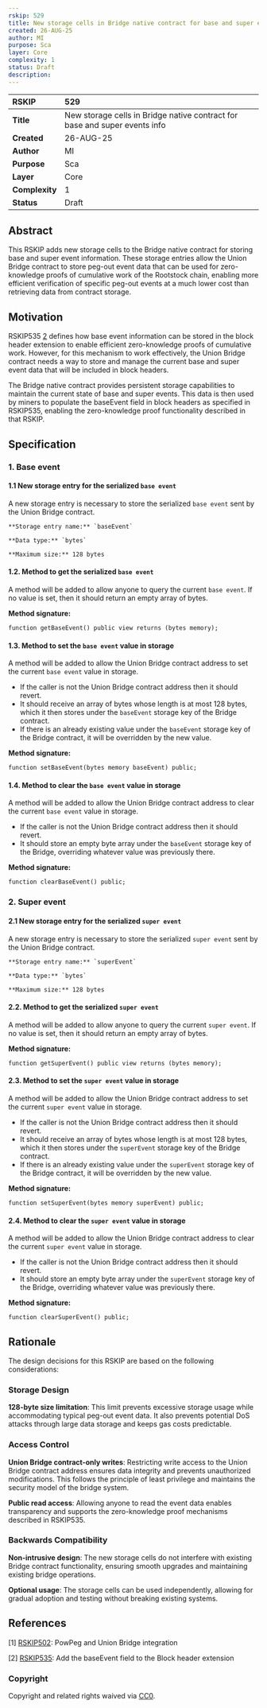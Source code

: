 ```yaml
---
rskip: 529
title: New storage cells in Bridge native contract for base and super events info
created: 26-AUG-25
author: MI
purpose: Sca
layer: Core
complexity: 1
status: Draft
description: 
---
```


|RSKIP          |529           |
| :------------ |:-------------|
|**Title**      |New storage cells in Bridge native contract for base and super events info |
|**Created**    |26-AUG-25 |
|**Author**     |MI |
|**Purpose**    |Sca |
|**Layer**      |Core |
|**Complexity** |1 |
|**Status**     |Draft |

## Abstract

This RSKIP adds new storage cells to the Bridge native contract for storing base and super event information. These storage entries allow the Union Bridge contract to store peg-out event data that can be used for zero-knowledge proofs of cumulative work of the Rootstock chain, enabling more efficient verification of specific peg-out events at a much lower cost than retrieving data from contract storage.

## Motivation

RSKIP535 [2](#references) defines how base event information can be stored in the block header extension to enable efficient zero-knowledge proofs of cumulative work. However, for this mechanism to work effectively, the Union Bridge contract needs a way to store and manage the current base and super event data that will be included in block headers.

The Bridge native contract provides persistent storage capabilities to maintain the current state of base and super events. This data is then used by miners to populate the baseEvent field in block headers as specified in RSKIP535, enabling the zero-knowledge proof functionality described in that RSKIP.

## Specification

### 1. Base event

#### 1.1 New storage entry for the serialized `base event`

A new storage entry is necessary to store the serialized `base event` sent by the Union Bridge contract.

```
**Storage entry name:** `baseEvent`

**Data type:** `bytes`

**Maximum size:** 128 bytes
```

#### 1.2. Method to get the serialized `base event`

A method will be added to allow anyone to query the current `base event`. If no value is set, then it should return an empty array of bytes.

**Method signature:**

```
function getBaseEvent() public view returns (bytes memory);
```

#### 1.3. Method to set the `base event` value in storage

A method will be added to allow the Union Bridge contract address to set the current `base event` value in storage. 

- If the caller is not the Union Bridge contract address then it should revert.
- It should receive an array of bytes whose length is at most 128 bytes, which it then stores under the `baseEvent` storage key of the Bridge contract. 
- If there is an already existing value under the `baseEvent` storage key of the Bridge contract, it will be overridden by the new value.

**Method signature:**

```
function setBaseEvent(bytes memory baseEvent) public;
```

#### 1.4. Method to clear the `base event` value in storage

A method will be added to allow the Union Bridge contract address to clear the current `base event` value in storage. 

- If the caller is not the Union Bridge contract address then it should revert.
- It should store an empty byte array under the `baseEvent` storage key of the Bridge, overriding whatever value was previously there.

**Method signature:**

```
function clearBaseEvent() public;
```

### 2. Super event

#### 2.1 New storage entry for the serialized `super event`

A new storage entry is necessary to store the serialized `super event` sent by the Union Bridge contract.

```
**Storage entry name:** `superEvent`

**Data type:** `bytes`

**Maximum size:** 128 bytes
```

#### 2.2. Method to get the serialized `super event`

A method will be added to allow anyone to query the current `super event`. If no value is set, then it should return an empty array of bytes.

**Method signature:**

```
function getSuperEvent() public view returns (bytes memory);
```

#### 2.3. Method to set the `super event` value in storage

A method will be added to allow the Union Bridge contract address to set the current `super event` value in storage. 

- If the caller is not the Union Bridge contract address then it should revert.
- It should receive an array of bytes whose length is at most 128 bytes, which it then stores under the `superEvent` storage key of the Bridge contract. 
- If there is an already existing value under the `superEvent` storage key of the Bridge contract, it will be overridden by the new value.

**Method signature:**

```
function setSuperEvent(bytes memory superEvent) public;
```

#### 2.4. Method to clear the `super event` value in storage

A method will be added to allow the Union Bridge contract address to clear the current `super event` value in storage. 

- If the caller is not the Union Bridge contract address then it should revert.
- It should store an empty byte array under the `superEvent` storage key of the Bridge, overriding whatever value was previously there.

**Method signature:**

```
function clearSuperEvent() public;
```

## Rationale

The design decisions for this RSKIP are based on the following considerations:

### Storage Design
**128-byte size limitation**: This limit prevents excessive storage usage while accommodating typical peg-out event data. It also prevents potential DoS attacks through large data storage and keeps gas costs predictable.

### Access Control
**Union Bridge contract-only writes**: Restricting write access to the Union Bridge contract address ensures data integrity and prevents unauthorized modifications. This follows the principle of least privilege and maintains the security model of the bridge system.

**Public read access**: Allowing anyone to read the event data enables transparency and supports the zero-knowledge proof mechanisms described in RSKIP535.

### Backwards Compatibility
**Non-intrusive design**: The new storage cells do not interfere with existing Bridge contract functionality, ensuring smooth upgrades and maintaining existing bridge operations.

**Optional usage**: The storage cells can be used independently, allowing for gradual adoption and testing without breaking existing systems.

## References

[1] [RSKIP502](https://github.com/rsksmart/RSKIPs/blob/master/IPs/RSKIP502.md): PowPeg and Union Bridge integration  

[2] [RSKIP535](https://github.com/rsksmart/RSKIPs/blob/master/IPs/RSKIP535.md): Add the baseEvent field to the Block header extension  


### Copyright

Copyright and related rights waived via [CC0](https://creativecommons.org/publicdomain/zero/1.0/).
